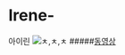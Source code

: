 # Irene-

아이린
![ㅊ,ㅊ,ㅊ](http://postfiles9.naver.net/20151120_40/roem03_1448016613872kze7W_JPEG/Fandom_14467373999491440083797.jpg?type=w2)
#####[동영상](http://blog.naver.com/moonjen77?Redirect=Log&logNo=220502073746&jumpingVid=4C88355AE7AEE067373A862DF3456195C69C)
